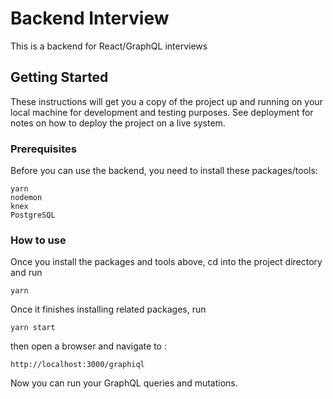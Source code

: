 # Backend Interview

This is a backend for React/GraphQL interviews

## Getting Started

These instructions will get you a copy of the project up and running on your local machine for development and testing purposes. See deployment for notes on how to deploy the project on a live system.

### Prerequisites

Before you can use the backend, you need to install these packages/tools:

```
yarn
nodemon
knex
PostgreSQL
```

### How to use

Once you install the packages and tools above, cd into the project directory and run

```
yarn
```

Once it finishes installing related packages, run

```
yarn start
```

then open a browser and navigate to :

```
http://localhost:3000/graphiql
```

Now you can run your GraphQL queries and mutations.
